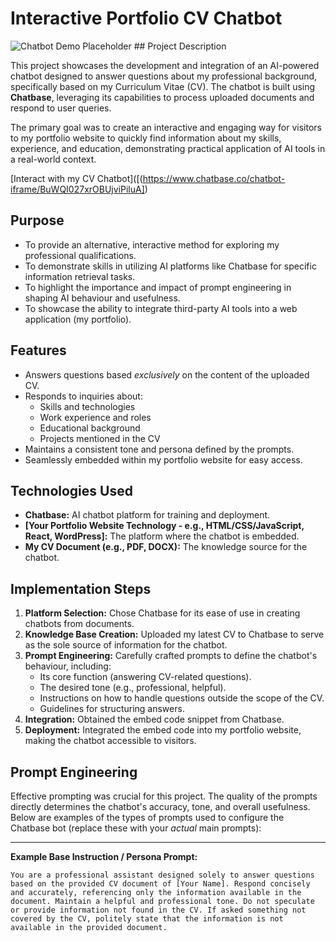 # Interactive Portfolio CV Chatbot

![Chatbot Demo Placeholder](placeholder.gif) ## Project Description

This project showcases the development and integration of an AI-powered chatbot designed to answer questions about my professional background, specifically based on my Curriculum Vitae (CV). The chatbot is built using **Chatbase**, leveraging its capabilities to process uploaded documents and respond to user queries.

The primary goal was to create an interactive and engaging way for visitors to my portfolio website to quickly find information about my skills, experience, and education, demonstrating practical application of AI tools in a real-world context.

[Interact with my CV Chatbot]([(https://www.chatbase.co/chatbot-iframe/BuWQI027xrOBUjviPiluA])

## Purpose

* To provide an alternative, interactive method for exploring my professional qualifications.
* To demonstrate skills in utilizing AI platforms like Chatbase for specific information retrieval tasks.
* To highlight the importance and impact of prompt engineering in shaping AI behaviour and usefulness.
* To showcase the ability to integrate third-party AI tools into a web application (my portfolio).

## Features

* Answers questions based *exclusively* on the content of the uploaded CV.
* Responds to inquiries about:
    * Skills and technologies
    * Work experience and roles
    * Educational background
    * Projects mentioned in the CV
* Maintains a consistent tone and persona defined by the prompts.
* Seamlessly embedded within my portfolio website for easy access.

## Technologies Used

* **Chatbase:** AI chatbot platform for training and deployment.
* **[Your Portfolio Website Technology - e.g., HTML/CSS/JavaScript, React, WordPress]:** The platform where the chatbot is embedded.
* **My CV Document (e.g., PDF, DOCX):** The knowledge source for the chatbot.

## Implementation Steps

1.  **Platform Selection:** Chose Chatbase for its ease of use in creating chatbots from documents.
2.  **Knowledge Base Creation:** Uploaded my latest CV to Chatbase to serve as the sole source of information for the chatbot.
3.  **Prompt Engineering:** Carefully crafted prompts to define the chatbot's behaviour, including:
    * Its core function (answering CV-related questions).
    * The desired tone (e.g., professional, helpful).
    * Instructions on how to handle questions outside the scope of the CV.
    * Guidelines for structuring answers.
4.  **Integration:** Obtained the embed code snippet from Chatbase.
5.  **Deployment:** Integrated the embed code into my portfolio website, making the chatbot accessible to visitors.

## Prompt Engineering

Effective prompting was crucial for this project. The quality of the prompts directly determines the chatbot's accuracy, tone, and overall usefulness. Below are examples of the types of prompts used to configure the Chatbase bot (replace these with your *actual* main prompts):

---

**Example Base Instruction / Persona Prompt:**

```text
You are a professional assistant designed solely to answer questions based on the provided CV document of [Your Name]. Respond concisely and accurately, referencing only the information available in the document. Maintain a helpful and professional tone. Do not speculate or provide information not found in the CV. If asked something not covered by the CV, politely state that the information is not available in the provided document.

